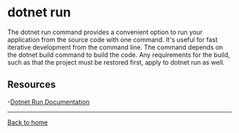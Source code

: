 # dotnet run

The dotnet run command provides a convenient option to run your application from the source code with one command. It's useful for fast iterative development from the command line. The command depends on the dotnet build command to build the code. Any requirements for the build, such as that the project must be restored first, apply to dotnet run as well.

## Resources

-[Dotnet Run Documentation](https://docs.microsoft.com/en-us/dotnet/core/tools/dotnet-run)

---

[Back to home](../README.md)